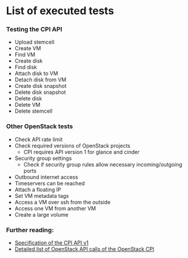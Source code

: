 # List of executed tests

### Testing the CPI API
* Upload stemcell
* Create VM
* Find VM
* Create disk
* Find disk
* Attach disk to VM
* Detach disk from VM
* Create disk snapshot
* Delete disk snapshot
* Delete disk
* Delete VM
* Delete stemcell

### Other OpenStack tests
* Check API rate limit
* Check required versions of OpenStack projects
  * CPI requires API version 1 for glance and cinder
* Security group settings
  * Check if security group rules allow necessary incoming/outgoing ports
* Outbound internet access
* Timeservers can be reached
* Attach a floating IP
* Set VM metadata tags
* Access a VM over ssh from the outside
* Access one VM from another VM
* Create a large volume

### Further reading:
* [Specification of the CPI API v1](http://bosh.io/docs/cpi-api-v1.html)
* [Detailed list of OpenStack API calls of the OpenStack CPI](https://github.com/cloudfoundry-incubator/bosh-openstack-cpi-release/blob/master/docs/openstack-api-calls.md)

